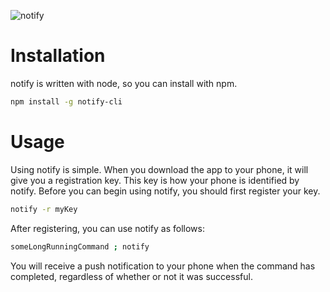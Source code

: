 ![notify](http://i.imgur.com/OYoRBS3.png)

# Installation
notify is written with node, so you can install with npm.

```sh
npm install -g notify-cli
```

# Usage
Using notify is simple. When you download the app to your phone, it will give you a registration key. This key is how your phone is identified by notify. Before you can begin using notify, you should first register your key.

```sh
notify -r myKey
```

After registering, you can use notify as follows:

```sh
someLongRunningCommand ; notify
```

You will receive a push notification to your phone when the command has completed, regardless of whether or not it was successful.
